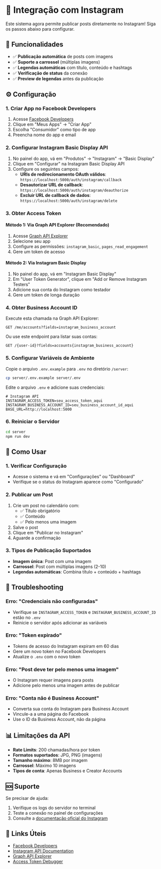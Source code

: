 # 📸 Integração com Instagram

Este sistema agora permite publicar posts diretamente no Instagram! Siga os passos abaixo para configurar.

## 🚀 Funcionalidades

- ✅ **Publicação automática** de posts com imagens
- ✅ **Suporte a carrossel** (múltiplas imagens)
- ✅ **Legendas automáticas** com título, conteúdo e hashtags
- ✅ **Verificação de status** da conexão
- ✅ **Preview de legendas** antes da publicação

## ⚙️ Configuração

### 1. Criar App no Facebook Developers

1. Acesse [Facebook Developers](https://developers.facebook.com/)
2. Clique em "Meus Apps" → "Criar App"
3. Escolha "Consumidor" como tipo de app
4. Preencha nome do app e email

### 2. Configurar Instagram Basic Display API

1. No painel do app, vá em "Produtos" → "Instagram" → "Basic Display"
2. Clique em "Configurar" na Instagram Basic Display API
3. Configure os seguintes campos:
   - **URIs de redirecionamento OAuth válidos**: `https://localhost:5000/auth/instagram/callback`
   - **Desautorizar URL de callback**: `https://localhost:5000/auth/instagram/deauthorize`
   - **Excluir URL de callback de dados**: `https://localhost:5000/auth/instagram/delete`

### 3. Obter Access Token

#### Método 1: Via Graph API Explorer (Recomendado)
1. Acesse [Graph API Explorer](https://developers.facebook.com/tools/explorer/)
2. Selecione seu app
3. Configure as permissões: `instagram_basic`, `pages_read_engagement`
4. Gere um token de acesso

#### Método 2: Via Instagram Basic Display
1. No painel do app, vá em "Instagram Basic Display"
2. Em "User Token Generator", clique em "Add or Remove Instagram Testers"
3. Adicione sua conta do Instagram como testador
4. Gere um token de longa duração

### 4. Obter Business Account ID

Execute esta chamada na Graph API Explorer:
```
GET /me/accounts?fields=instagram_business_account
```

Ou use este endpoint para listar suas contas:
```
GET /{user-id}?fields=accounts{instagram_business_account}
```

### 5. Configurar Variáveis de Ambiente

Copie o arquivo `.env.example` para `.env` no diretório `/server`:

```bash
cp server/.env.example server/.env
```

Edite o arquivo `.env` e adicione suas credenciais:

```env
# Instagram API
INSTAGRAM_ACCESS_TOKEN=seu_access_token_aqui
INSTAGRAM_BUSINESS_ACCOUNT_ID=seu_business_account_id_aqui
BASE_URL=http://localhost:5000
```

### 6. Reiniciar o Servidor

```bash
cd server
npm run dev
```

## 🎯 Como Usar

### 1. Verificar Configuração
- Acesse o sistema e vá em "Configurações" ou "Dashboard"
- Verifique se o status do Instagram aparece como "Configurado"

### 2. Publicar um Post
1. Crie um post no calendário com:
   - ✅ Título obrigatório
   - ✅ Conteúdo
   - ✅ Pelo menos uma imagem
2. Salve o post
3. Clique em "Publicar no Instagram"
4. Aguarde a confirmação

### 3. Tipos de Publicação Suportados
- **Imagem única**: Post com uma imagem
- **Carrossel**: Post com múltiplas imagens (2-10)
- **Legendas automáticas**: Combina título + conteúdo + hashtags

## 🔧 Troubleshooting

### Erro: "Credenciais não configuradas"
- Verifique se `INSTAGRAM_ACCESS_TOKEN` e `INSTAGRAM_BUSINESS_ACCOUNT_ID` estão no `.env`
- Reinicie o servidor após adicionar as variáveis

### Erro: "Token expirado"
- Tokens de acesso do Instagram expiram em 60 dias
- Gere um novo token no Facebook Developers
- Atualize o `.env` com o novo token

### Erro: "Post deve ter pelo menos uma imagem"
- O Instagram requer imagens para posts
- Adicione pelo menos uma imagem antes de publicar

### Erro: "Conta não é Business Account"
- Converta sua conta do Instagram para Business Account
- Vincule-a a uma página do Facebook
- Use o ID da Business Account, não da página

## 📊 Limitações da API

- **Rate Limits**: 200 chamadas/hora por token
- **Formatos suportados**: JPG, PNG (imagens)
- **Tamanho máximo**: 8MB por imagem
- **Carrossel**: Máximo 10 imagens
- **Tipos de conta**: Apenas Business e Creator Accounts

## 🆘 Suporte

Se precisar de ajuda:
1. Verifique os logs do servidor no terminal
2. Teste a conexão no painel de configurações
3. Consulte a [documentação oficial do Instagram](https://developers.facebook.com/docs/instagram-api/)

## 🔗 Links Úteis

- [Facebook Developers](https://developers.facebook.com/)
- [Instagram API Documentation](https://developers.facebook.com/docs/instagram-api/)
- [Graph API Explorer](https://developers.facebook.com/tools/explorer/)
- [Access Token Debugger](https://developers.facebook.com/tools/debug/accesstoken/)
